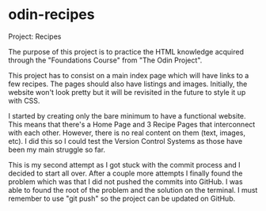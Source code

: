 # odin-recipes

Project: Recipes

The purpose of this project is to practice the HTML knowledge acquired through the "Foundations Course" from "The Odin Project".

This project has to consist on a main index page which will have links to a few recipes. The pages should also have listings and images. Initially, the website won't look pretty but it will be revisited in the future to style it up with CSS.

I started by creating only the bare minimum to have a functional website. This means that there's a Home Page and 3 Recipe Pages that interconnect with each other. However, there is no real content on them (text, images, etc). I did this so I could test the Version Control Systems as those have been my main struggle so far. 

This is my second attempt as I got stuck with the commit process and I decided to start all over. After a couple more attempts I finally found the problem which was that I did not pushed the commits into GitHub. I was able to found the root of the problem and the solution on the terminal. I must remember to use "git push" so the project can be updated on GitHub.